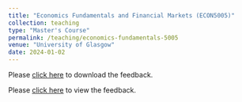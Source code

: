 ```yaml
---
title: "Economics Fundamentals and Financial Markets (ECON5005)"
collection: teaching
type: "Master's Course"
permalink: /teaching/economics-fundamentals-5005
venue: "University of Glasgow"
date: 2024-01-02
---
```


Please [click here](/files/ECON5005.pdf) to download the feedback.

Please [click here](pdf_viewer.html) to view the feedback.

